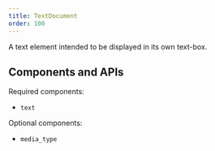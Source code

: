 ```yaml
---
title: TextDocument
order: 100
---
```


A text element intended to be displayed in its own text-box.

## Components and APIs

Required components:
* `text`

Optional components:
* `media_type`

